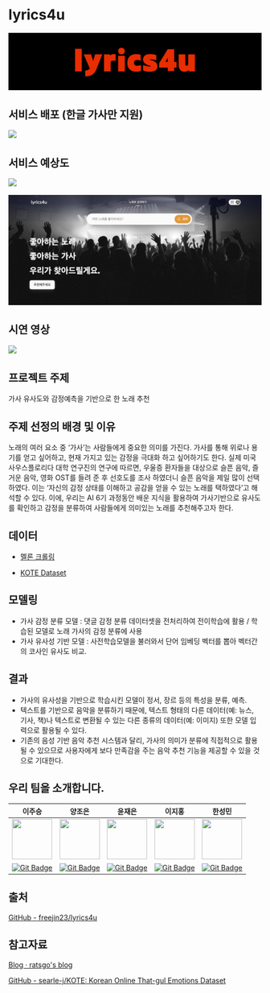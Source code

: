 # lyrics4u

![main logo](img/main_logo.png)



## 서비스 배포 (한글 가사만 지원)
[<img src="https://user-images.githubusercontent.com/83461987/188151587-19b95176-94ea-4d4a-8323-df28e45057ac.png" height="48">](https://elleryvernon-music-streamlit-main-8kjgj9.streamlitapp.com/)

## 서비스 예상도
[<img src="https://user-images.githubusercontent.com/83461987/188152123-44455174-f34f-46f5-8eaa-25eb5fb4f257.png" height="48">](https://lylics4u.vercel.app/)

![deploy example](img/deploy_example.png)

## 시연 영상
[<img src="https://user-images.githubusercontent.com/83461987/188150930-cfc28b2d-30bb-4e3b-b28f-0ff6d88d66a7.png" height="48">](https://youtu.be/mcY8ym3lohg)

## 프로젝트 주제

가사 유사도와 감정예측을 기반으로 한 노래 추천

## 주제 선정의 배경 및 이유

노래의 여러 요소 중 ‘가사’는 사람들에게 중요한 의미를 가진다. 가사를 통해 위로나 용기를 얻고 싶어하고, 현재 가지고 있는 감정을 극대화 하고 싶어하기도 한다. 실제 미국 사우스플로리다 대학 연구진의 연구에 따르면, 우울증 환자들을 대상으로 슬픈 음악, 즐거운 음악, 영화 OST를 들려 준 후 선호도를 조사 하였더니 슬픈 음악을 제일 많이 선택하였다. 이는 ‘자신의 감정 상태를 이해하고 공감을 얻을 수 있는 노래를 택하였다’고 해석할 수 있다. 이에, 우리는 AI 6기 과정동안 배운 지식을 활용하여 가사기반으로 유사도를 확인하고 감정을 분류하여 사람들에게 의미있는 노래를 추천해주고자 한다.

## 데이터

- [멜론 크롤링](https://www.melon.com/)

- [KOTE Dataset](https://github.com/searle-j/kote)


## 모델링

- 가사 감정 분류 모델 : 댓글 감정 분류 데이터셋을 전처리하여 전이학습에 활용 /  학습된 모델로 노래 가사의 감정 분류에 사용
- 가사 유사성 기반 모델 : 사전학습모델을 불러와서 단어 임베딩 벡터를 뽑아 벡터간의 코사인 유사도 비교.

## 결과

- 가사의 유사성을 기반으로 학습시킨 모델이 정서, 장르 등의 특성을 분류, 예측.
- 텍스트를 기반으로 음악을 분류하기 때문에, 텍스트 형태의 다른 데이터(예: 뉴스, 기사, 책)나 텍스트로 변환될 수 있는 다른 종류의 데이터(예: 이미지) 또한 모델 입력으로 활용될 수 있다.
- 기존의 음성 기반 음악 추천 시스템과 달리, 가사의 의미가 분류에 직접적으로 활용될 수 있으므로 사용자에게 보다 만족감을 주는 음악 추천 기능을 제공할 수 있을 것으로 기대한다.

## 우리 팀을 소개합니다.
 
|  이주승  |  양조은  |  윤재은  |  이지홍  |  한성민  |
|--------|--------|--------|--------|--------|
| <img src='https://avatars.githubusercontent.com/u/105341812?v=4' height=80 width=80></img> | <img src='https://avatars.githubusercontent.com/u/80589294?v=4' height=80 width=80></img> | <img src='https://avatars.githubusercontent.com/u/105343239?v=4' height=80 width=80></img> | <img src='https://avatars.githubusercontent.com/u/44764393?v=4' height=80 width=80></img> | <img src='https://avatars.githubusercontent.com/u/83461987?v=4' height=80 width=80></img> |
| [![Git Badge](http://img.shields.io/badge/-Github-black?style=flat-square&logo=github)](https://github.com/freejin23) | [![Git Badge](http://img.shields.io/badge/-Github-black?style=flat-square&logo=github)](https://github.com/jxxxxharu) | [![Git Badge](http://img.shields.io/badge/-Github-black?style=flat-square&logo=github)](https://github.com/jaeunyun) | [![Git Badge](http://img.shields.io/badge/-Github-black?style=flat-square&logo=github)](https://github.com/jihongleejihong) | [![Git Badge](http://img.shields.io/badge/-Github-black?style=flat-square&logo=github)](https://github.com/ElleryVernon) |

## 출처

[GitHub - freejin23/lyrics4u](https://github.com/freejin23/lyrics4u)

## 참고자료

[Blog · ratsgo's blog](https://ratsgo.github.io/blog/)

[GitHub - searle-j/KOTE: Korean Online That-gul Emotions Dataset](https://github.com/searle-j/KOTE)
